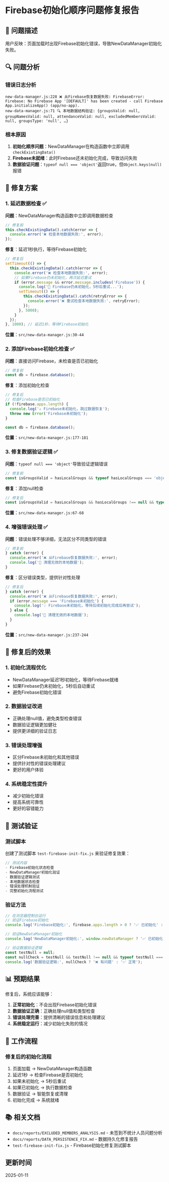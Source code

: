# Firebase初始化顺序问题修复报告

## 🎯 问题描述
用户反映：页面加载时出现Firebase初始化错误，导致NewDataManager初始化失败。

## 🔍 问题分析

### 错误日志分析
```
new-data-manager.js:228 ❌ 从Firebase恢复数据失败: FirebaseError: Firebase: No Firebase App '[DEFAULT]' has been created - call Firebase App.initializeApp() (app/no-app).
new-data-manager.js:71 🔍 本地数据结构验证: {groupsValid: null, groupNamesValid: null, attendanceValid: null, excludedMembersValid: null, groupsType: 'null', …}
```

### 根本原因
1. **初始化顺序问题**：NewDataManager在构造函数中立即调用`checkExistingData()`
2. **Firebase未就绪**：此时Firebase还未初始化完成，导致访问失败
3. **数据验证问题**：`typeof null === 'object'`返回true，但`Object.keys(null)`报错

## 🔧 修复方案

### 1. 延迟数据检查 ✅
**问题**：NewDataManager构造函数中立即调用数据检查
```javascript
// 修复前
this.checkExistingData().catch(error => {
  console.error('❌ 检查本地数据失败:', error);
});
```

**修复**：延迟1秒执行，等待Firebase初始化
```javascript
// 修复后
setTimeout(() => {
  this.checkExistingData().catch(error => {
    console.error('❌ 检查本地数据失败:', error);
    // 如果Firebase仍未初始化，再次延迟重试
    if (error.message && error.message.includes('Firebase')) {
      console.log('🔄 Firebase仍未初始化，5秒后重试...');
      setTimeout(() => {
        this.checkExistingData().catch(retryError => {
          console.error('❌ 重试检查本地数据失败:', retryError);
        });
      }, 5000);
    }
  });
}, 1000); // 延迟1秒，等待Firebase初始化
```

**位置**：`src/new-data-manager.js:30-44`

### 2. 添加Firebase初始化检查 ✅
**问题**：直接访问Firebase，未检查是否已初始化
```javascript
// 修复前
const db = firebase.database();
```

**修复**：添加初始化检查
```javascript
// 修复后
// 检查Firebase是否已初始化
if (!firebase.apps.length) {
  console.log('⚠️ Firebase未初始化，跳过数据恢复');
  throw new Error('Firebase未初始化');
}

const db = firebase.database();
```

**位置**：`src/new-data-manager.js:177-181`

### 3. 修复数据验证逻辑 ✅
**问题**：`typeof null === 'object'`导致验证逻辑错误
```javascript
// 修复前
const isGroupsValid = hasLocalGroups && typeof hasLocalGroups === 'object' && !Array.isArray(hasLocalGroups) && Object.keys(hasLocalGroups).length > 0;
```

**修复**：添加null检查
```javascript
// 修复后
const isGroupsValid = hasLocalGroups && hasLocalGroups !== null && typeof hasLocalGroups === 'object' && !Array.isArray(hasLocalGroups) && Object.keys(hasLocalGroups).length > 0;
```

**位置**：`src/new-data-manager.js:67-68`

### 4. 增强错误处理 ✅
**问题**：错误处理不够详细，无法区分不同类型的错误
```javascript
// 修复前
} catch (error) {
  console.error('❌ 从Firebase恢复数据失败:', error);
  console.log('🧹 清理无效的本地数据');
}
```

**修复**：区分错误类型，提供针对性处理
```javascript
// 修复后
} catch (error) {
  console.error('❌ 从Firebase恢复数据失败:', error);
  if (error.message === 'Firebase未初始化') {
    console.log('💡 Firebase未初始化，等待后续初始化完成后再尝试');
  } else {
    console.log('🧹 清理无效的本地数据');
  }
}
```

**位置**：`src/new-data-manager.js:237-244`

## 🎯 修复后的效果

### 1. 初始化流程优化
- NewDataManager延迟1秒初始化，等待Firebase就绪
- 如果Firebase仍未初始化，5秒后自动重试
- 避免Firebase初始化错误

### 2. 数据验证改进
- 正确处理null值，避免类型检查错误
- 数据验证逻辑更加健壮
- 提供更详细的验证日志

### 3. 错误处理增强
- 区分Firebase未初始化和其他错误
- 提供针对性的错误处理建议
- 更好的用户体验

### 4. 系统稳定性提升
- 减少初始化错误
- 提高系统可靠性
- 更好的容错能力

## 🧪 测试验证

### 测试脚本
创建了测试脚本 `test-firebase-init-fix.js` 来验证修复效果：

```javascript
// 测试内容
- Firebase初始化状态检查
- NewDataManager初始化验证
- 数据验证逻辑测试
- 本地数据状态检查
- 错误处理机制验证
- 完整初始化流程测试
```

### 验证方法
```javascript
// 在浏览器控制台运行
// 验证Firebase初始化
console.log('Firebase初始化:', firebase.apps.length > 0 ? '✅ 已初始化' : '❌ 未初始化');

// 验证NewDataManager初始化
console.log('NewDataManager初始化:', window.newDataManager ? '✅ 已初始化' : '❌ 未初始化');

// 验证数据验证逻辑
const testNull = null;
const nullCheck = testNull && testNull !== null && typeof testNull === 'object';
console.log('数据验证逻辑:', nullCheck ? '❌ 有问题' : '✅ 正常');
```

## 📊 预期结果

修复后，系统应该能够：
1. **正常初始化**：不会出现Firebase初始化错误
2. **数据验证正确**：正确处理null值和类型检查
3. **错误处理完善**：提供清晰的错误信息和处理建议
4. **系统稳定运行**：减少初始化失败的情况

## 🔄 工作流程

### 修复后的初始化流程
1. 页面加载 → NewDataManager构造函数
2. 延迟1秒 → 检查Firebase是否初始化
3. 如果未初始化 → 5秒后重试
4. 如果已初始化 → 执行数据检查
5. 数据验证 → 智能恢复或清理
6. 初始化完成 → 系统就绪

## 📚 相关文档
- `docs/reports/EXCLUDED_MEMBERS_ANALYSIS.md` - 未签到不统计人员问题分析
- `docs/reports/DATA_PERSISTENCE_FIX.md` - 数据持久化修复报告
- `test-firebase-init-fix.js` - Firebase初始化修复测试脚本

## 更新时间
2025-01-11
